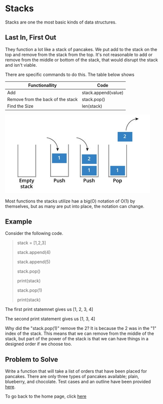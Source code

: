 # Stacks
Stacks are one the most basic kinds of data structures. 


## Last In, First Out
They function a lot like a stack of pancakes. We put add to the stack on the top and remove from the stack from the top. It's not reasonable to add or remove from the middle or bottom of the stack, that would disrupt the stack and isn't viable.

There are specific commands to do this. The table below shows

Functionallity                     | Code
---------------------------------- | -------------------
Add                                | stack.append(value)
Remove from the back of the stack  | stack.pop()
Find the Size                      | len(stack)

![](https://github.com/PaulMcB1234/CSE212_Final_Project_Paul_McBride/blob/main/Picture%20Stack.jpg)

Most functions the stacks utilize hae a big(O) notation of O(1) by themselves, but as many are put into place, the notation can change.

## Example
Consider the following code.
> stack = [1,2,3]
>
> stack.append(4)
>
> stack.append(5)
>
> stack.pop()
>
> print(stack)
>
> stack.pop(1)
>
> print(stack)


The first print statemnet gives us [1, 2, 3, 4]

The second print statement gives us [1, 3, 4]

Why did the "stack.pop(1)" remove the 2? It is because the 2 was in the "1" index of the stack. This means that we can remove from the middle of the stack, but part of the power of the stack is that we can have things in a designed order if we choose too.



## Problem to Solve
Write a function that will take a list of orders that have been placed for pancakes. There are only three types of pancakes available; plain, blueberry, and chocolate. Test cases and an outline have been provided [here](https://github.com/PaulMcB1234/CSE212_Final_Project_Paul_McBride/blob/main/Pancake_Orders).


To go back to the home page, click [here](https://github.com/PaulMcB1234/CSE212_Final_Project_Paul_McBride/blob/main/0-Welcome.md)
